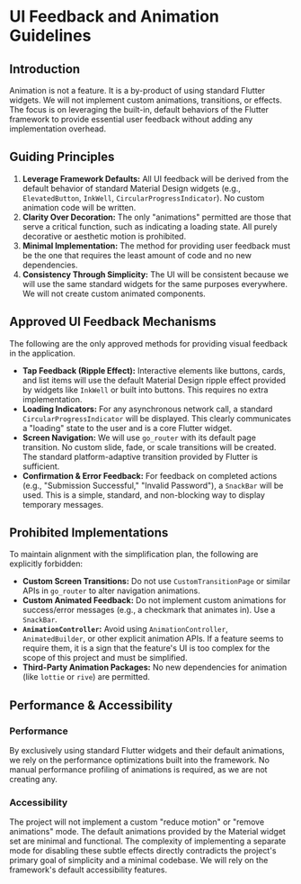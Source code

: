 # UI Feedback and Animation Guidelines

<!--docs/front-end-spec/[title].md-->

## Introduction

Animation is not a feature. It is a by-product of using standard Flutter widgets. We will not implement custom animations, transitions, or effects. The focus is on leveraging the built-in, default behaviors of the Flutter framework to provide essential user feedback without adding any implementation overhead.

## Guiding Principles

1.  **Leverage Framework Defaults:** All UI feedback will be derived from the default behavior of standard Material Design widgets (e.g., `ElevatedButton`, `InkWell`, `CircularProgressIndicator`). No custom animation code will be written.
2.  **Clarity Over Decoration:** The only "animations" permitted are those that serve a critical function, such as indicating a loading state. All purely decorative or aesthetic motion is prohibited.
3.  **Minimal Implementation:** The method for providing user feedback must be the one that requires the least amount of code and no new dependencies.
4.  **Consistency Through Simplicity:** The UI will be consistent because we will use the same standard widgets for the same purposes everywhere. We will not create custom animated components.

## Approved UI Feedback Mechanisms

The following are the only approved methods for providing visual feedback in the application.

*   **Tap Feedback (Ripple Effect):** Interactive elements like buttons, cards, and list items will use the default Material Design ripple effect provided by widgets like `InkWell` or built into buttons. This requires no extra implementation.
*   **Loading Indicators:** For any asynchronous network call, a standard `CircularProgressIndicator` will be displayed. This clearly communicates a "loading" state to the user and is a core Flutter widget.
*   **Screen Navigation:** We will use `go_router` with its default page transition. No custom slide, fade, or scale transitions will be created. The standard platform-adaptive transition provided by Flutter is sufficient.
*   **Confirmation & Error Feedback:** For feedback on completed actions (e.g., "Submission Successful," "Invalid Password"), a `SnackBar` will be used. This is a simple, standard, and non-blocking way to display temporary messages.

## Prohibited Implementations

To maintain alignment with the simplification plan, the following are explicitly forbidden:

*   **Custom Screen Transitions:** Do not use `CustomTransitionPage` or similar APIs in `go_router` to alter navigation animations.
*   **Custom Animated Feedback:** Do not implement custom animations for success/error messages (e.g., a checkmark that animates in). Use a `SnackBar`.
*   **`AnimationController`:** Avoid using `AnimationController`, `AnimatedBuilder`, or other explicit animation APIs. If a feature seems to require them, it is a sign that the feature's UI is too complex for the scope of this project and must be simplified.
*   **Third-Party Animation Packages:** No new dependencies for animation (like `lottie` or `rive`) are permitted.

## Performance & Accessibility

### Performance

By exclusively using standard Flutter widgets and their default animations, we rely on the performance optimizations built into the framework. No manual performance profiling of animations is required, as we are not creating any.

### Accessibility

The project will not implement a custom "reduce motion" or "remove animations" mode. The default animations provided by the Material widget set are minimal and functional. The complexity of implementing a separate mode for disabling these subtle effects directly contradicts the project's primary goal of simplicity and a minimal codebase. We will rely on the framework's default accessibility features.